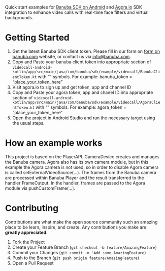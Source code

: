Quick start examples for [Banuba SDK on Android](https://docs.banuba.com/face-ar-sdk-v1/android/android_overview) and [Agora.io](https://www.agora.io/en/) SDK integration to enhance video calls with real-time face filters and virtual backgrounds.  
  
# Getting Started

1. Get the latest Banuba SDK client token. Please fill in our form on [form on banuba.com](https://www.banuba.com/face-filters-sdk) website, or contact us via [info@banuba.com](mailto:info@banuba.com).
2. Copy and Paste your banuba client token into appropriate section of `videocall-android-kotlin/app/src/main/java/com/banuba/sdk/example/videocall/BanubaClientToken.kt` with “” symbols. For example: banuba_token = “place_your_token_here”
3. Visit agora.io to sign up and get token, app and channel ID
4. Copy and Paste your agora token, app and chanel ID into appropriate section of `videocall-android-kotlin/app/src/main/java/com/banuba/sdk/example/videocall/AgoraClientToken.kt` with “” symbols. For example: agora_token = “place_your_token_here”
5. Open the project in Android Studio and run the necessary target using the usual steps.

# How an example works

This project is based on the PlayerAPI. CameraDevice creates and manages the Banuba camera. Agora also has its own camera module, but in this example the Agora camera is not used, so in order to disable Agora camera is called setExternalVideoSource(...).  The frames from the Banuba camera are processed within Banuba Player and the result transferred to the handler FrameOutput. In the handler, frames are passed to the Agora module via pushCustomFrame(...).

# Contributing

Contributions are what make the open source community such an amazing place to be learn, inspire, and create. Any contributions you make are **greatly appreciated**.

1. Fork the Project
2. Create your Feature Branch (`git checkout -b feature/AmazingFeature`)
3. Commit your Changes (`git commit -m 'Add some AmazingFeature`)
4. Push to the Branch (`git push origin feature/AmazingFeature`)
5. Open a Pull Request
